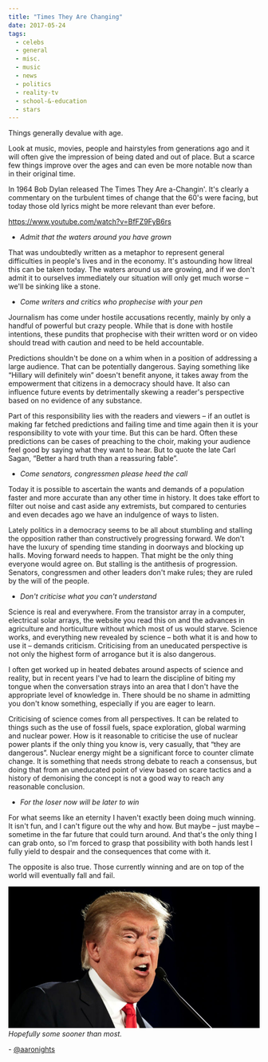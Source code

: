 ```yaml
---
title: "Times They Are Changing"
date: 2017-05-24
tags:
  - celebs
  - general
  - misc.
  - music
  - news
  - politics
  - reality-tv
  - school-&-education
  - stars
---
```


Things generally devalue with age.

Look at music, movies, people and hairstyles from generations ago and it will often give the impression of being dated and out of place. But a scarce few things improve over the ages and can even be more notable now than in their original time.

In 1964 Bob Dylan released The Times They Are a-Changin'. It's clearly a commentary on the turbulent times of change that the 60's were facing, but today those old lyrics might be more relevant than ever before.

https://www.youtube.com/watch?v=BfFZ9FyB6rs

* _Admit that the waters around you have grown_

That was undoubtedly written as a metaphor to represent general difficulties in people's lives and in the economy. It's astounding how litreal this can be taken today. The waters around us are growing, and if we don't admit it to ourselves immediately our situation will only get much worse – we'll be sinking like a stone.

* _Come writers and critics who prophecise with your pen_

Journalism has come under hostile accusations recently, mainly by only a handful of powerful but crazy people. While that is done with hostile intentions, these pundits that prophecise with their written word or on video should tread with caution and need to be held accountable.

Predictions shouldn't be done on a whim when in a position of addressing a large audience. That can be potentially dangerous. Saying something like “Hillary will definitely win” doesn't benefit anyone, it takes away from the empowerment that citizens in a democracy should have. It also can influence future events by detrimentally skewing a reader's perspective based on no evidence of any substance.

Part of this responsibility lies with the readers and viewers – if an outlet is making far fetched predictions and failing time and time again then it is your responsibility to vote with your time. But this can be hard. Often these predictions can be cases of preaching to the choir, making your audience feel good by saying what they want to hear. But to quote the late Carl Sagan, “Better a hard truth than a reassuring fable”.

* _Come senators, congressmen please heed the call_

Today it is possible to ascertain the wants and demands of a population faster and more accurate than any other time in history. It does take effort to filter out noise and cast aside any extremists, but compared to centuries and even decades ago we have an indulgence of ways to listen.

Lately politics in a democracy seems to be all about stumbling and stalling the opposition rather than constructively progressing forward. We don't have the luxury of spending time standing in doorways and blocking up halls. Moving forward needs to happen. That might be the only thing everyone would agree on. But stalling is the antithesis of progression. Senators, congressmen and other leaders don't make rules; they are ruled by the will of the people.

* _Don't criticise what you can't understand_

Science is real and everywhere. From the transistor array in a computer, electrical solar arrays, the website you read this on and the advances in agriculture and horticulture without which most of us would starve. Science works, and everything new revealed by science – both what it is and how to use it – demands criticism. Criticising from an uneducated perspective is not only the highest form of arrogance but it is also dangerous.

I often get worked up in heated debates around aspects of science and reality, but in recent years I've had to learn the discipline of biting my tongue when the conversation strays into an area that I don't have the appropriate level of knowledge in. There should be no shame in admitting you don't know something, especially if you are eager to learn.

Criticising of science comes from all perspectives. It can be related to things such as the use of fossil fuels, space exploration, global warming and nuclear power. How is it reasonable to criticise the use of nuclear power plants if the only thing you know is, very casually, that “they are dangerous”. Nuclear energy might be a significant force to counter climate change. It is something that needs strong debate to reach a consensus, but doing that from an uneducated point of view based on scare tactics and a history of demonising the concept is not a good way to reach any reasonable conclusion.

* _For the loser now will be later to win_

For what seems like an eternity I haven't exactly been doing much winning. It isn't fun, and I can't figure out the why and how. But maybe – just maybe – sometime in the far future that could turn around. And that's the only thing I can grab onto, so I'm forced to grasp that possibility with both hands lest I fully yield to despair and the consequences that come with it.

The opposite is also true. Those currently winning and are on top of the world will eventually fall and fail.

![trump](../../assets/images/blog/trump.jpg)
_Hopefully some sooner than most._

\- [@aaronights](http://twitter.com/aaronights)
